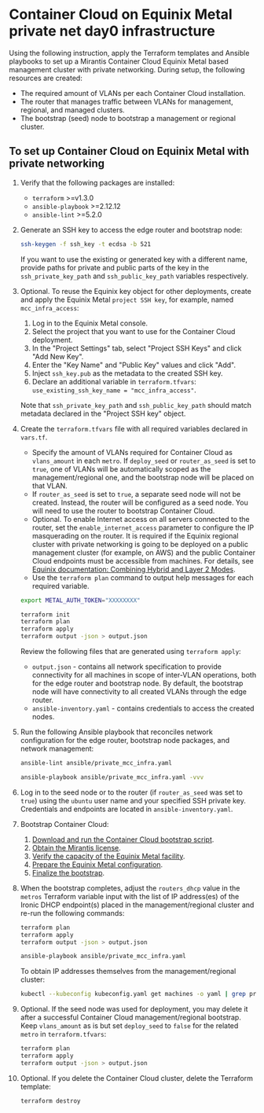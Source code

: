 # Container Cloud on Equinix Metal private net day0 infrastructure

Using the following instruction, apply the Terraform templates and Ansible
playbooks to set up a Mirantis Container Cloud Equinix Metal based
management cluster with private networking. During setup, the following
resources are created:

* The required amount of VLANs per each Container Cloud installation.
* The router that manages traffic between VLANs for management, regional,
  and managed clusters.
* The bootstrap (seed) node to bootstrap a management or regional cluster.

## To set up Container Cloud on Equinix Metal with private networking

1. Verify that the following packages are installed:

   * `terraform` >=v1.3.0
   * `ansible-playbook` >=2.12.12
   * `ansible-lint` >=5.2.0

2. Generate an SSH key to access the edge router and bootstrap node:

   ```bash
   ssh-keygen -f ssh_key -t ecdsa -b 521
   ```

   If you want to use the existing or generated key with a different name,
   provide paths for private and public parts of the key in the
   `ssh_private_key_path` and `ssh_public_key_path` variables respectively.

3. Optional. To reuse the Equinix key object for other deployments, create and
   apply the Equinix Metal `project SSH key`, for example,
   named `mcc_infra_access`:

   1. Log in to the Equinix Metal console.
   2. Select the project that you want to use for the Container Cloud deployment.
   3. In the "Project Settings" tab, select "Project SSH Keys"
      and click "Add New Key".
   4. Enter the "Key Name" and "Public Key" values and click "Add".
   5. Inject `ssh_key.pub` as the metadata to the created SSH key.
   6. Declare an additional variable in `terraform.tfvars`:
      `use_existing_ssh_key_name = "mcc_infra_access"`.

   Note that `ssh_private_key_path` and `ssh_public_key_path` should
   match metadata declared in the "Project SSH key" object.

4. Create the `terraform.tfvars` file with all required
   variables declared in `vars.tf`.

   * Specify the amount of VLANs required for Container Cloud as `vlans_amount`
     in each `metro`. If `deploy_seed` or `router_as_seed` is set to `true`,
     one of VLANs will be automatically scoped as the management/regional one,
     and the bootstrap node will be placed on that VLAN.
   * If `router_as_seed` is set to `true`, a separate seed node will not be
     created. Instead, the router will be configured as a seed node. You will
     need to use the router to bootstrap Container Cloud.
   * Optional. To enable Internet access on all servers connected to the
     router, set the `enable_internet_access` parameter to configure the IP
     masquerading on the router. It is required if the Equinix regional cluster
     with private networking is going to be deployed on a public management
     cluster (for example, on AWS) and the public Container Cloud
     endpoints must be accessible from machines. For details, see
     [Equinix documentation: Combining Hybrid and Layer 2 Modes](https://deploy.equinix.com/developers/docs/metal/layer2-networking/layer2-mode/#example-combining-hybrid-and-layer-2-modes).
   * Use the `terraform plan` command to output help messages for each required
     variable.

   ```bash
   export METAL_AUTH_TOKEN="XXXXXXXX"

   terraform init
   terraform plan
   terraform apply
   terraform output -json > output.json
   ```

   Review the following files that are generated using `terraform apply`:

   * `output.json` - contains all network specification to provide connectivity
     for all machines in scope of inter-VLAN operations, both for the edge
     router and bootstrap node. By default, the bootstrap node will have
     connectivity to all created VLANs through the edge router.
   * `ansible-inventory.yaml` - contains credentials to access the created nodes.

5. Run the following Ansible playbook that reconciles network configuration
   for the edge router, bootstrap node packages, and network management:

   ```bash
   ansible-lint ansible/private_mcc_infra.yaml

   ansible-playbook ansible/private_mcc_infra.yaml -vvv
   ```

6. Log in to the seed node or to the router (if `router_as_seed` was set to
   `true`) using the `ubuntu` user name and your specified
   SSH private key. Credentials and endpoints are located in
   `ansible-inventory.yaml`.

7. Bootstrap Container Cloud:

   1. [Download and run the Container Cloud bootstrap script](https://docs.mirantis.com/container-cloud/latest/qs-equinixv2/dwnld-bootstrap-script.html).
   2. [Obtain the Mirantis license](https://docs.mirantis.com/container-cloud/latest/qs-equinixv2/obtain-license.html).
   3. [Verify the capacity of the Equinix Metal facility](https://docs.mirantis.com/container-cloud/latest/qs-equinixv2/verify-capacity.html).
   4. [Prepare the Equinix Metal configuration](https://docs.mirantis.com/container-cloud/latest/qs-equinixv2/conf-cluster-machines.html).
   5. [Finalize the bootstrap](https://docs.mirantis.com/container-cloud/latest/qs-equinixv2/finalize-bootstrap.html).

8. When the bootstrap completes, adjust the `routers_dhcp` value
   in the `metros` Terraform variable input with the list of IP address(es)
   of the Ironic DHCP endpoint(s) placed in the management/regional cluster
   and re-run the following commands:

   ```bash
   terraform plan
   terraform apply
   terraform output -json > output.json

   ansible-playbook ansible/private_mcc_infra.yaml
   ```

   To obtain IP addresses themselves from the management/regional cluster:

   ```bash
   kubectl --kubeconfig kubeconfig.yaml get machines -o yaml | grep privateIp
   ```

9. Optional. If the seed node was used for deployment, you may delete it
   after a successful Container Cloud management/regional bootstrap. Keep
   `vlans_amount` as is but set `deploy_seed` to `false` for the related
   `metro` in `terraform.tfvars`:

   ```bash
   terraform plan
   terraform apply
   terraform output -json > output.json
   ```

10. Optional. If you delete the Container Cloud cluster, delete the
    Terraform template:

    ```bash
    terraform destroy
    ```
